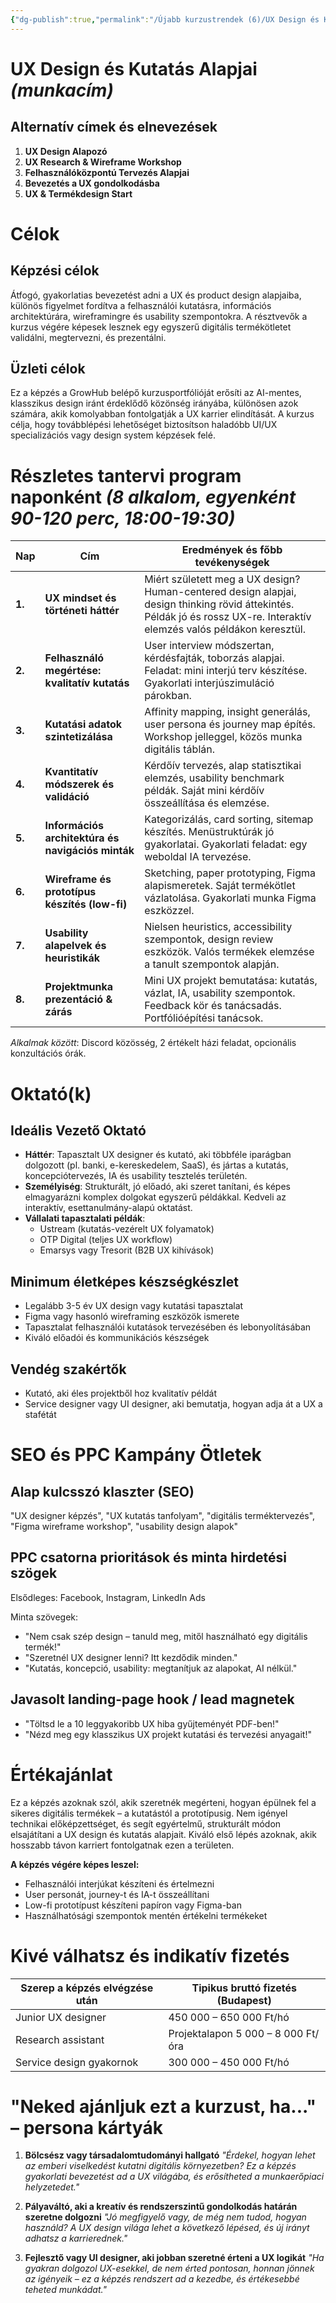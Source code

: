 ```yaml
---
{"dg-publish":true,"permalink":"/Újabb kurzustrendek (6)/UX Design és Kutatás Alapjai/","dgShowBacklinks":true,"dgShowLocalGraph":true,"dgEnableSearch":true,"dgShowTags":true}
---
```



# UX Design és Kutatás Alapjai *(munkacím)*

## Alternatív címek és elnevezések
1. **UX Design Alapozó**
2. **UX Research & Wireframe Workshop**
3. **Felhasználóközpontú Tervezés Alapjai**
4. **Bevezetés a UX gondolkodásba**
5. **UX & Termékdesign Start**

# Célok

## Képzési célok
Átfogó, gyakorlatias bevezetést adni a UX és product design alapjaiba, különös figyelmet fordítva a felhasználói kutatásra, információs architektúrára, wireframingre és usability szempontokra. A résztvevők a kurzus végére képesek lesznek egy egyszerű digitális termékötletet validálni, megtervezni, és prezentálni.

## Üzleti célok
Ez a képzés a GrowHub belépő kurzusportfólióját erősíti az AI-mentes, klasszikus design iránt érdeklődő közönség irányába, különösen azok számára, akik komolyabban fontolgatják a UX karrier elindítását. A kurzus célja, hogy továbblépési lehetőséget biztosítson haladóbb UI/UX specializációs vagy design system képzések felé.

# Részletes tantervi program naponként *(8 alkalom, egyenként 90-120 perc, 18:00-19:30)*

| Nap | Cím | Eredmények és főbb tevékenységek |
| --- | --- | --- |
| **1.** | **UX mindset és történeti háttér** | Miért született meg a UX design? Human-centered design alapjai, design thinking rövid áttekintés. Példák jó és rossz UX-re. Interaktív elemzés valós példákon keresztül. |
| **2.** | **Felhasználó megértése: kvalitatív kutatás** | User interview módszertan, kérdésfajták, toborzás alapjai. Feladat: mini interjú terv készítése. Gyakorlati interjúszimuláció párokban. |
| **3.** | **Kutatási adatok szintetizálása** | Affinity mapping, insight generálás, user persona és journey map építés. Workshop jelleggel, közös munka digitális táblán. |
| **4.** | **Kvantitatív módszerek és validáció** | Kérdőív tervezés, alap statisztikai elemzés, usability benchmark példák. Saját mini kérdőív összeállítása és elemzése. |
| **5.** | **Információs architektúra és navigációs minták** | Kategorizálás, card sorting, sitemap készítés. Menüstruktúrák jó gyakorlatai. Gyakorlati feladat: egy weboldal IA tervezése. |
| **6.** | **Wireframe és prototípus készítés (low-fi)** | Sketching, paper prototyping, Figma alapismeretek. Saját termékötlet vázlatolása. Gyakorlati munka Figma eszközzel. |
| **7.** | **Usability alapelvek és heuristikák** | Nielsen heuristics, accessibility szempontok, design review eszközök. Valós termékek elemzése a tanult szempontok alapján. |
| **8.** | **Projektmunka prezentáció & zárás** | Mini UX projekt bemutatása: kutatás, vázlat, IA, usability szempontok. Feedback kör és tanácsadás. Portfólióépítési tanácsok. |

*Alkalmak között*: Discord közösség, 2 értékelt házi feladat, opcionális konzultációs órák.

# Oktató(k)

## Ideális Vezető Oktató
* **Háttér**: Tapasztalt UX designer és kutató, aki többféle iparágban dolgozott (pl. banki, e-kereskedelem, SaaS), és jártas a kutatás, koncepciótervezés, IA és usability tesztelés területén.
* **Személyiség**: Strukturált, jó előadó, aki szeret tanítani, és képes elmagyarázni komplex dolgokat egyszerű példákkal. Kedveli az interaktív, esettanulmány-alapú oktatást.
* **Vállalati tapasztalati példák**:
  * Ustream (kutatás-vezérelt UX folyamatok)
  * OTP Digital (teljes UX workflow)
  * Emarsys vagy Tresorit (B2B UX kihívások)

## Minimum életképes készségkészlet
* Legalább 3-5 év UX design vagy kutatási tapasztalat
* Figma vagy hasonló wireframing eszközök ismerete
* Tapasztalat felhasználói kutatások tervezésében és lebonyolításában
* Kiváló előadói és kommunikációs készségek

## Vendég szakértők
* Kutató, aki éles projektből hoz kvalitatív példát
* Service designer vagy UI designer, aki bemutatja, hogyan adja át a UX a stafétát

# SEO és PPC Kampány Ötletek

## Alap kulcsszó klaszter (SEO)
"UX designer képzés", "UX kutatás tanfolyam", "digitális terméktervezés", "Figma wireframe workshop", "usability design alapok"

## PPC csatorna prioritások és minta hirdetési szögek
Elsődleges: Facebook, Instagram, LinkedIn Ads

Minta szövegek:
* "Nem csak szép design – tanuld meg, mitől használható egy digitális termék!"
* "Szeretnél UX designer lenni? Itt kezdődik minden."
* "Kutatás, koncepció, usability: megtanítjuk az alapokat, AI nélkül."

## Javasolt landing-page hook / lead magnetek
* "Töltsd le a 10 leggyakoribb UX hiba gyűjteményét PDF-ben!"
* "Nézd meg egy klasszikus UX projekt kutatási és tervezési anyagait!"

# Értékajánlat
Ez a képzés azoknak szól, akik szeretnék megérteni, hogyan épülnek fel a sikeres digitális termékek – a kutatástól a prototípusig. Nem igényel technikai előképzettséget, és segít egyértelmű, strukturált módon elsajátítani a UX design és kutatás alapjait. Kiváló első lépés azoknak, akik hosszabb távon karriert fontolgatnak ezen a területen.

**A képzés végére képes leszel:**
* Felhasználói interjúkat készíteni és értelmezni
* User personát, journey-t és IA-t összeállítani
* Low-fi prototípust készíteni papíron vagy Figma-ban
* Használhatósági szempontok mentén értékelni termékeket

# Kivé válhatsz és indikatív fizetés
| Szerep a képzés elvégzése után | Tipikus bruttó fizetés (Budapest) |
| ------------------------------ | --------------------------------- |
| Junior UX designer             | 450 000 – 650 000 Ft/hó           |
| Research assistant             | Projektalapon 5 000 – 8 000 Ft/óra |
| Service design gyakornok       | 300 000 – 450 000 Ft/hó           |

# "Neked ajánljuk ezt a kurzust, ha..." – persona kártyák

1. **Bölcsész vagy társadalomtudományi hallgató**
   *"Érdekel, hogyan lehet az emberi viselkedést kutatni digitális környezetben? Ez a képzés gyakorlati bevezetést ad a UX világába, és erősítheted a munkaerőpiaci helyzetedet."*

2. **Pályaváltó, aki a kreatív és rendszerszintű gondolkodás határán szeretne dolgozni**
   *"Jó megfigyelő vagy, de még nem tudod, hogyan használd? A UX design világa lehet a következő lépésed, és új irányt adhatsz a karrierednek."*

3. **Fejlesztő vagy UI designer, aki jobban szeretné érteni a UX logikát**
   *"Ha gyakran dolgozol UX-esekkel, de nem érted pontosan, honnan jönnek az igényeik – ez a képzés rendszert ad a kezedbe, és értékesebbé teheted munkádat."*
